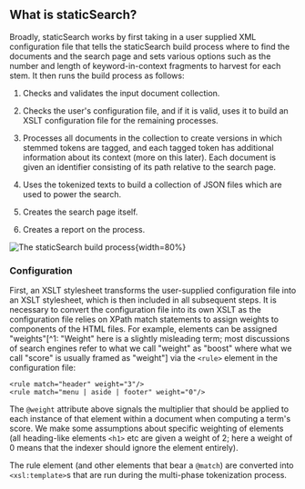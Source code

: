 ## What is staticSearch?

Broadly, staticSearch works by first taking in a user supplied XML configuration file that tells the staticSearch build process where to find the documents and the search page and sets various options such as the number and length of keyword-in-context fragments to harvest for each stem. It then runs the build process as follows:

1. Checks and validates the input document collection.

1. Checks the user's configuration file, and if it is valid, uses it to build an XSLT configuration file for the remaining processes.

1. Processes all documents in the collection to create versions in which stemmed tokens are tagged, and each tagged token has additional information about its context (more on this later). Each document is given an identifier consisting of its path relative to the search page.

1. Uses the tokenized texts to build a collection of JSON files which are used to power the search.

1. Creates the search page itself.

1. Creates a report on the process.

   

![The staticSearch build process](/Users/takeda/projects/Endings/articles/balisage_2022/images/staticSearch_process_01.svg "The staticSearch build Process"){width=80%}



### Configuration

First, an XSLT stylesheet transforms the user-supplied configuration file into an XSLT stylesheet, which is then included in all subsequent steps. It is necessary to convert the configuration file into its own XSLT as the configuration file relies on XPath match statements to assign weights to components of the HTML files. For example, elements can be assigned  "weights"[^1: "Weight" here is a slightly misleading term; most discussions of search engines refer to what we call "weight" as "boost" where what we call "score" is usually framed as "weight"]  via the `<rule>` element in the configuration file:

```
<rule match="header" weight="3"/>
<rule match="menu | aside | footer" weight="0"/>
```

The `@weight` attribute above signals the multiplier that should be applied to each instance of that element within a document when computing a term's score. We make some assumptions about specific weighting of elements (all heading-like elements `<h1>` etc are given a weight of 2; here a weight of 0 means that the indexer should ignore the element entirely).

The rule element (and other elements that bear a `@match`) are converted into `<xsl:template>`s that are run during the multi-phase tokenization process. 
